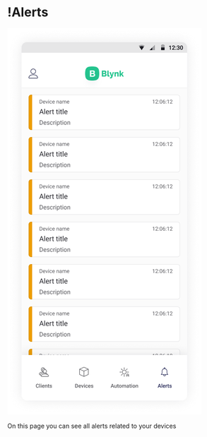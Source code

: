 # !Alerts

![](../.gitbook/assets/events%20%281%29.png)

On this page you can see all alerts related to your devices

